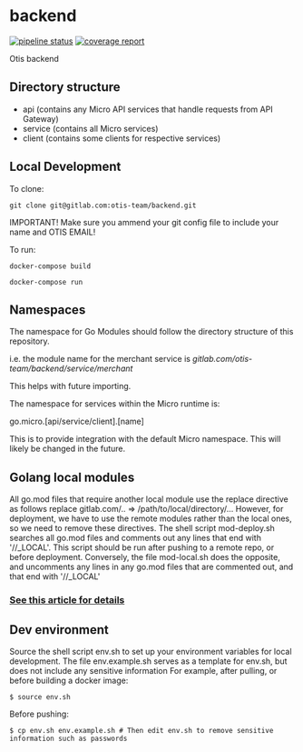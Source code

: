 # backend


[![pipeline status](https://gitlab.com/otis-team/backend/badges/master/pipeline.svg)](https://gitlab.com/otis-team/backend/-/commits/master)
[![coverage report](https://gitlab.com/otis-team/backend/badges/master/coverage.svg)](https://gitlab.com/otis-team/backend/-/commits/master)

Otis backend

## Directory structure

- api (contains any Micro API services that handle requests from API Gateway)
- service (contains all Micro services)
- client (contains some clients for respective services)

## Local Development

To clone:

`git clone git@gitlab.com:otis-team/backend.git` 

IMPORTANT! Make sure you ammend your git config file to include your name and OTIS EMAIL! 

To run:

`docker-compose build`

`docker-compose run`

## Namespaces

The namespace for Go Modules should follow the directory structure of this repository.

i.e. the module name for the merchant service is *gitlab.com/otis-team/backend/service/merchant* 

This helps with future importing.

The namespace for services within the Micro runtime is:

go.micro.[api/service/client].[name]

This is to provide integration with the default Micro namespace. This will likely be changed in the future.

## Golang local modules
All go.mod files that require another local module use
the replace directive as follows
replace gitlab.com/.. => /path/to/local/directory/...
However, for deployment, we have to use the remote modules rather than the local ones, so we need to remove these directives.
The shell script mod-deploy.sh searches all go.mod files and comments
out any lines that end with '//_LOCAL'. This script should be run after
pushing to a remote repo, or before deployment.
Conversely, the file mod-local.sh does the opposite, and uncomments
any lines in any go.mod files that are commented out, and that end with '//_LOCAL'

### <a href='https://thewebivore.com/using-replace-in-go-mod-to-point-to-your-local-module/'> See this article for details </a>

## Dev environment

Source the shell script env.sh to set up your environment variables for local development.
The file env.example.sh serves as a template for env.sh, but does not include any sensitive information
For example, after pulling, or before building a docker image:
```shell script
$ source env.sh
```
Before pushing:
```shell script
$ cp env.sh env.example.sh # Then edit env.sh to remove sensitive information such as passwords
```
